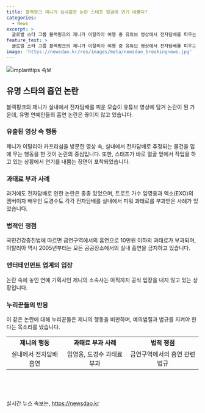 ```yaml
---
title: 블랙핑크 제니의 실내흡연 논란 스태프 얼굴에 연기 내뿜다?
categories:
  - News
excerpt: >
  글로벌 스타 그룹 블랙핑크의 제니가 이탈리아 여행 중 유튜브 영상에서 전자담배를 피우는 장면이 논란이 되고 있다. 이로 인해 온라인 커뮤니티와 SNS를 통해 논란이 커지고, 국민들은 주이탈리아 대한민국 대사관에 조사를 요청하는 민원을 제출하는 등 관심이 쏠리고 있다. 전자담배는 국내외에서 공공장소에서의 흡연을 금지하는 법률에 걸리게 되며, 유명 연예인들의 전자담배 흡연 사례로 논란이 더 커지고 있다. 현재 제니의 소속사는 공식 입장을 내지 않고 있다.
feature_text: >
  글로벌 스타 그룹 블랙핑크의 제니가 이탈리아 여행 중 유튜브 영상에서 전자담배를 피우는 장면이 논란이 되고 있다. 이로 인해 온라인 커뮤니티와 SNS를 통해 논란이 커지고, 국민들은 주이탈리아 대한민국 대사관에 조사를 요청하는 민원을 제출하는 등 관심이 쏠리고 있다. 전자담배는 국내외에서 공공장소에서의 흡연을 금지하는 법률에 걸리게 되며, 유명 연예인들의 전자담배 흡연 사례로 논란이 더 커지고 있다. 현재 제니의 소속사는 공식 입장을 내지 않고 있다.
image: 'https://newsdao.kr/res/images/meta/newsdao_breakingnews.jpg'
---
```


<p><img src="https://newsdao.kr/res/images/meta/newsdao_breakingnews.jpg" alt="implanttips 속보" /></p>

<h2 data-ke-size="size26">유명 스타의 흡연 논란</h2>

<p data-ke-size="size16">블랙핑크의 제니가 실내에서 전자담배를 피운 모습이 유튜브 영상에 담겨 논란이 된 가운데, 유명 연예인들의 흡연 논란은 끊이지 않고 있습니다.</p>

<h3><b>유출된 영상 속 행동</b></h3>

<p data-ke-size="size16">제니가 이탈리아 카프리섬을 방문한 영상 속, 실내에서 전자담배로 추정되는 물건을 입에 무는 행동을 한 것이 논란의 중심입니다. 또한, 스태프가 바로 얼굴 앞에서 작업을 하고 있는 상황에서 연기를 내뿜는 장면이 포착되었습니다.</p>

<h3><b>과태료 부과 사례</b></h3>

<p data-ke-size="size16">과거에도 전자담배로 인한 논란은 종종 있었으며, 트로트 가수 임영웅과 엑소(EXO)의 멤버이자 배우인 도경수도 각각 전자담배를 실내에서 피워 과태료를 부과받은 사례가 있었습니다.</p>

<h3><b>법적인 쟁점</b></h3>

<p data-ke-size="size16">국민건강증진법에 따르면 금연구역에서의 흡연으로 10만원 이하의 과태료가 부과되며, 이탈리아 역시 2005년부터는 모든 공공장소에서의 실내 흡연을 금지하고 있습니다.</p>

<h3><b>엔터테인먼트 업계의 입장</b></h3>

<p data-ke-size="size16">논란 속에 놓인 연예 기획사인 제니의 소속사는 아직까지 공식 입장을 내지 않고 있는 상황입니다.</p>

<h3><b>누리꾼들의 반응</b></h3>

<p data-ke-size="size16">이 같은 논란에 대해 누리꾼들은 제니의 행동을 비판하며, 예의범절과 법규를 지켜야 한다는 목소리를 냈습니다.</p>

<table>
    <tbody>
        <tr>
            <td style="text-align: center; height: 17px;"><b>제니의 행동</b></td>
            <td style="text-align: center; height: 17px;"><b>과태료 부과 사례</b></td>
            <td style="text-align: center; height: 17px;"><b>법적 쟁점</b></td>
        </tr>
        <tr>
            <td style="text-align: center; height: 17px;">실내에서 전자담배 흡연</td>
            <td style="text-align: center; height: 17px;">임영웅, 도경수 과태료 부과</td>
            <td style="text-align: center; height: 17px;">금연구역에서의 흡연 관련 법규</td>
        </tr>
    </tbody>
</table>

<p data-ke-size="size16">&nbsp;</p>

<p data-ke-size="size16">&nbsp;</p>
실시간 뉴스 속보는, <a href="https://newsdao.kr" rel="dofollow">https://newsdao.kr</a>


